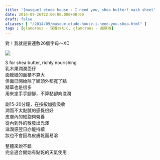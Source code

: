 ```yaml
---
title: '[masque] etude house - I need you, shea butter! mask sheet'
date: 2014-09-26T22:00:00.000+08:00
draft: false
aliases: [ "/2014/09/masque-etude-house-i-need-you-shea.html" ]
tags : [glamorous - 保養おたく, glamorous - 面膜魂]
---
```


對！我就是要連敷26個字母～XD  

![](/images/etudehouses.jpg)

S for shea butter, richly nourishing  
乳木果潤潤面仔  
面膜紙的面積不算大  
但面已開始除了額頭外都寬了點  
精華也是很多  
用來塗手手腳腳，不算黏卻夠滋潤  
  
副15-20分鐘，在按按加強吸收  
潤而不太黏膩的感覺很好  
皮膚內的細胞夠營養  
從內到外的散發出光澤  
滋潤感翌日亦能持續  
妝也不會因為皮膚乾而易溶  
  
整體來說不錯  
完全適合開始有點乾的天氣使用
